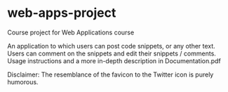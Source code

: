 # web-apps-project
Course project for Web Applications course

An application to which users can post code snippets, or any other text. Users can comment on the snippets and edit their snippets / comments. Usage instructions and a more in-depth description in Documentation.pdf

Disclaimer: The resemblance of the favicon to the Twitter icon is purely humorous.
